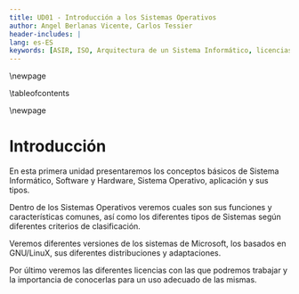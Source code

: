 ```yaml
---
title: UD01 - Introducción a los Sistemas Operativos
author: Angel Berlanas Vicente, Carlos Tessier
header-includes: |
lang: es-ES
keywords: [ASIR, ISO, Arquitectura de un Sistema Informático, licencias]
---
```



\newpage

\tableofcontents

\newpage

# Introducción

En esta primera unidad presentaremos los conceptos básicos de Sistema Informático, Software y Hardware, Sistema Operativo,
aplicación y sus tipos.

Dentro de los Sistemas Operativos veremos cuales son sus funciones y características comunes, así como los diferentes tipos 
de Sistemas según diferentes criterios de clasificación.

Veremos diferentes versiones de los sistemas de Microsoft, los basados en GNU/LinuX, sus diferentes distribuciones y adaptaciones.

Por último veremos las diferentes licencias con las que podremos trabajar y la importancia de conocerlas para un uso adecuado 
de las mismas.
